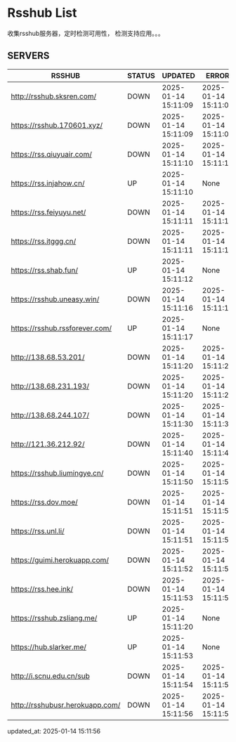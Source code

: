 # Rsshub List

收集rsshub服务器，定时检测可用性， 检测支持应用。。。


## SERVERS

|  RSSHUB   | STATUS  | UPDATED  | ERROR  | TWITTER |  
|  ----  | ----  | ----  | ----  | ---- |  
| http://rsshub.sksren.com/ | DOWN | 2025-01-14 15:11:09 | 2025-01-14 15:11:09 |  
| https://rsshub.170601.xyz/ | DOWN | 2025-01-14 15:11:09 | 2025-01-14 15:11:09 |  
| https://rss.qiuyuair.com/ | DOWN | 2025-01-14 15:11:10 | 2025-01-14 15:11:10 |  
| https://rss.injahow.cn/ | UP | 2025-01-14 15:11:10 | None ||  
| https://rss.feiyuyu.net/ | DOWN | 2025-01-14 15:11:11 | 2025-01-14 15:11:11 |  
| https://rss.itggg.cn/ | DOWN | 2025-01-14 15:11:11 | 2025-01-14 15:11:11 |  
| https://rss.shab.fun/ | UP | 2025-01-14 15:11:12 | None ||  
| https://rsshub.uneasy.win/ | DOWN | 2025-01-14 15:11:16 | 2025-01-14 15:11:16 |  
| https://rsshub.rssforever.com/ | UP | 2025-01-14 15:11:17 | None ||  
| http://138.68.53.201/ | DOWN | 2025-01-14 15:11:20 | 2025-01-14 15:11:20 |  
| http://138.68.231.193/ | DOWN | 2025-01-14 15:11:20 | 2025-01-14 15:11:20 |  
| http://138.68.244.107/ | DOWN | 2025-01-14 15:11:30 | 2025-01-14 15:11:30 |  
| http://121.36.212.92/ | DOWN | 2025-01-14 15:11:40 | 2025-01-14 15:11:40 |  
| https://rsshub.liumingye.cn/ | DOWN | 2025-01-14 15:11:50 | 2025-01-14 15:11:50 |  
| https://rss.dov.moe/ | DOWN | 2025-01-14 15:11:51 | 2025-01-14 15:11:51 |  
| https://rss.unl.li/ | DOWN | 2025-01-14 15:11:51 | 2025-01-14 15:11:51 |  
| https://guimi.herokuapp.com/ | DOWN | 2025-01-14 15:11:52 | 2025-01-14 15:11:52 |  
| https://rss.hee.ink/ | DOWN | 2025-01-14 15:11:53 | 2025-01-14 15:11:53 |  
| https://rsshub.zsliang.me/ | UP | 2025-01-14 15:11:20 | None |OK|  
| https://hub.slarker.me/ | UP | 2025-01-14 15:11:53 | None ||  
| http://i.scnu.edu.cn/sub | DOWN | 2025-01-14 15:11:54 | 2025-01-14 15:11:54 |  
| http://rsshubusr.herokuapp.com/ | DOWN | 2025-01-14 15:11:56 | 2025-01-14 15:11:56 |  
  

updated_at: 2025-01-14 15:11:56  
